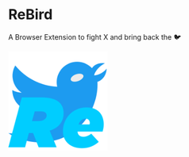 # ReBird

A Browser Extension to fight X and bring back the 🐦

<img src="https://raw.githubusercontent.com/JosunLP/ReBird/a37c47ed54b331989ea910d0d403ee10c4c84bd4/assets/logo.svg" width="200px" height="200px"/>
